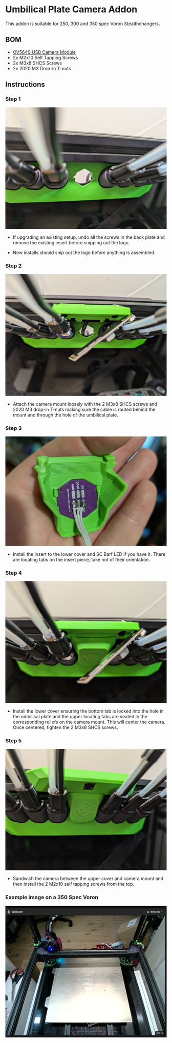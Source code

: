 # Umbilical Plate Camera Addon
This addon is suitable for 250, 300 and 350 spec Voron Stealthchangers.

## BOM

- [OV5640 USB Camera Module](https://www.aliexpress.com/item/1005004703285622.html)
- 2x M2x10 Self Tapping Screws
- 2x M3x8 SHCS Screws
- 2x 2020 M3 Drop-in T-nuts

## Instructions

### Step 1

![Step 1](images/1.jpg)

- If upgrading an existing setup, undo all the screws in the back plate and remove the existing insert before snipping out the logo.

- New installs should snip out the logo before anything is assembled.

### Step 2

![Step 2](images/2.jpg)

- Attach the camera mount loosely with the 2 M3x8 SHCS screws and 2020 M3 drop-in T-nuts making sure the cable is routed behind the mount and through the hole of the umbilical plate.

### Step 3

![Step 3](images/3.jpg)

- Install the insert to the lower cover and SC Barf LED if you have it. There are locating tabs on the insert piece, take not of their orientation.

### Step 4

![Step 4](images/4.jpg)

- Install the lower cover ensuring the bottom tab is locked into the hole in the umbilical plate and the upper locating tabs are seated in the corresponding reliefs on the camera mount. This will center the camera. Once centered, tighten the 2 M3x8 SHCS screws.

### Step 5

![Step 5](images/5.jpg)

- Sandwich the camera between the upper cover and camera mount and then install the 2 M2x10 self tapping screws from the top.


### Example image on a 350 Spec Voron

![Example](images/6.jpg)